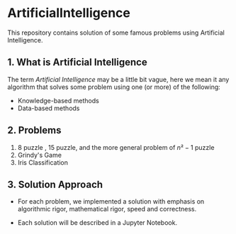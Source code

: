 # ArtificialIntelligence

This repository contains solution of some famous problems using Artificial Intelligence.



## 1. What is Artificial Intelligence

The term *Artificial Intelligence* may be a little bit vague, here we mean it any algorithm that solves some problem using one (or more) of the following: 

- Knowledge-based methods
- Data-based methods



## 2. Problems

1. $8$ puzzle , $15$ puzzle, and the more general problem of $n²-1$ puzzle
2. Grindy's Game
3. Iris Classification 



## 3. Solution Approach 

- For each problem, we implemented a solution with emphasis on algorithmic rigor, mathematical rigor, speed and correctness. 

- Each solution will be described in a Jupyter Notebook.
